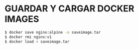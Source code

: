 # GUARDAR Y CARGAR DOCKER IMAGES

```bash
$ docker save nginx:alpine -o saveimage.tar
$ docker rmi nginx:v1
$ docker load < saveimage.tar
```
